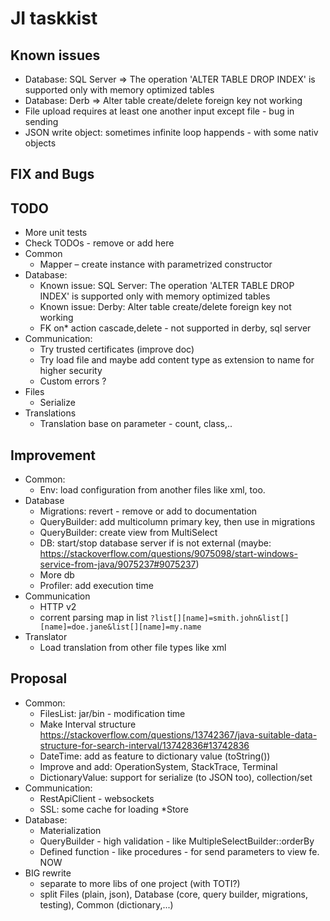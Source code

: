 # JI taskkist

## Known issues

* Database: SQL Server => The operation 'ALTER TABLE DROP INDEX' is supported only with memory optimized tables
* Database: Derb => Alter table create/delete foreign key not working
* File upload requires at least one another input except file - bug in sending
* JSON write object: sometimes infinite loop happends - with some nativ objects

## FIX and Bugs

## TODO

* More unit tests
* Check TODOs - remove or add here
* Common
     * Mapper – create instance with parametrized constructor
* Database:
    * Known issue: SQL Server: The operation 'ALTER TABLE DROP INDEX' is supported only with memory optimized tables
    * Known issue: Derby: Alter table create/delete foreign key not working
    * FK on* action cascade,delete - not supported in derby, sql server
* Communication:
    * Try trusted certificates (improve doc)
    * Try load file and maybe add content type as extension to name for higher security
    * Custom errors ?
* Files
    * Serialize
* Translations
	* Translation base on parameter - count, class,..

## Improvement

* Common:
	* Env: load configuration from another files like xml, too.
* Database
	* Migrations: revert - remove or add to documentation
	* QueryBuilder: add multicolumn primary key, then use in migrations
	* QueryBuilder: create view from MultiSelect
	* DB: start/stop database server if is not external (maybe: https://stackoverflow.com/questions/9075098/start-windows-service-from-java/9075237#9075237)
	* More db
	* Profiler: add execution time
* Communication
    * HTTP v2
    * corrent parsing map in list `?list[][name]=smith.john&list[][name]=doe.jane&list[][name]=my.name`
* Translator
	* Load translation from other file types like xml

## Proposal

* Common:
    * FilesList: jar/bin - modification time
    * Make Interval structure https://stackoverflow.com/questions/13742367/java-suitable-data-structure-for-search-interval/13742836#13742836
    * DateTime: add as feature to dictionary value (toString())
    * Improve and add: OperationSystem, StackTrace, Terminal
    * DictionaryValue: support for serialize (to JSON too), collection/set
* Communication:
    * RestApiClient - websockets
    * SSL: some cache for loading *Store
* Database:
   * Materialization
   * QueryBuilder - high validation - like MultipleSelectBuilder::orderBy
   * Defined function - like procedures - for send parameters to view fe. NOW
* BIG rewrite
   * separate to more libs of one project (with TOTI?)
   * split Files (plain, json), Database (core, query builder, migrations, testing), Common (dictionary,...)